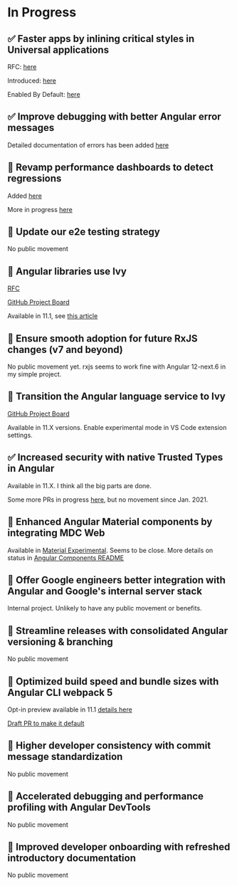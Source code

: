 # In Progress

## ✅ Faster apps by inlining critical styles in Universal applications

RFC: [here](https://github.com/angular/angular-cli/issues/18730)

Introduced: [here](https://github.com/angular/angular-cli/pull/19449)

Enabled By Default: [here](https://github.com/angular/angular-cli/pull/20096)

## ✅ Improve debugging with better Angular error messages

Detailed documentation of errors has been added [here](https://angular.io/errors/NG0100)

## 🚧 Revamp performance dashboards to detect regressions

Added [here](https://github.com/angular/angular/pull/41125)

More in progress [here](https://github.com/angular/angular/pull/41319)

## 🤫 Update our e2e testing strategy

No public movement

## 🚧 Angular libraries use Ivy
[RFC](https://github.com/angular/angular/issues/38366)

[GitHub Project Board](https://github.com/orgs/angular/projects/2)

Available in 11.1, see [this article](https://blog.ninja-squad.com/2021/01/27/angular-linker/)

## 🤫 Ensure smooth adoption for future RxJS changes (v7 and beyond)

No public movement yet. rxjs seems to work fine with Angular 12-next.6 in my simple project.

## 🚧 Transition the Angular language service to Ivy

[GitHub Project Board](https://github.com/orgs/angular/projects/1)

Available in 11.X versions. Enable experimental mode in VS Code extension settings.

## ✅ Increased security with native Trusted Types in Angular
Available in 11.X. I think all the big parts are done.

Some more PRs in progress [here](https://github.com/angular/angular/pull/40499), but no movement since Jan. 2021.

## 🚧 Enhanced Angular Material components by integrating MDC Web

Available in [Material Experimental](https://github.com/angular/components/tree/master/src/material-experimental). Seems to be close. More details on status in [Angular Components README](https://github.com/angular/components/tree/b8d83cb0f4d990a1cb8a976b2383817b304e4dcd#what-were-working-on-now-q1-2021)

## 🤫 Offer Google engineers better integration with Angular and Google's internal server stack
Internal project. Unlikely to have any public movement or benefits.

## 🤫 Streamline releases with consolidated Angular versioning & branching

No public movement

## 🚧 Optimized build speed and bundle sizes with Angular CLI webpack 5

Opt-in preview available in 11.1 [details here](https://github.com/angular/angular-cli/pull/18820)

[Draft PR to make it default](https://github.com/angular/angular-cli/pull/20084)

## 🤫 Higher developer consistency with commit message standardization

No public movement

## 🤫 Accelerated debugging and performance profiling with Angular DevTools

No public movement

## 🤫 Improved developer onboarding with refreshed introductory documentation

No public movement
